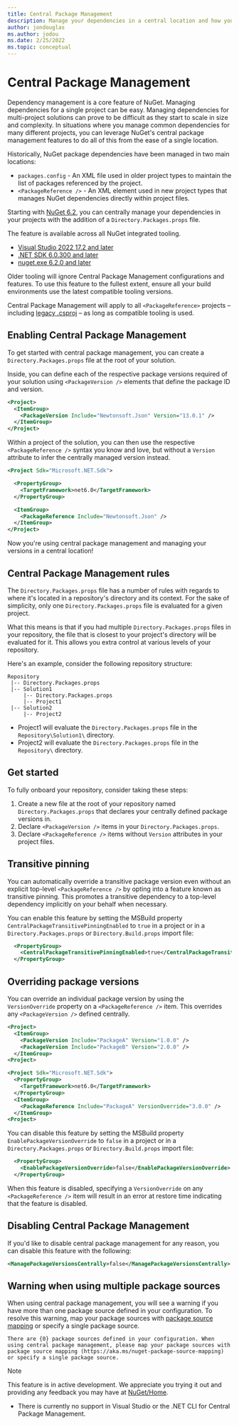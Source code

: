 ```yaml
---
title: Central Package Management
description: Manage your dependencies in a central location and how you can get started with central package management.
author: jondouglas
ms.author: jodou
ms.date: 2/25/2022
ms.topic: conceptual
---
```


# Central Package Management

Dependency management is a core feature of NuGet. Managing dependencies for a single project can be easy. Managing dependencies for multi-project solutions can prove to be difficult as they start to scale in size and complexity. In situations where you manage common dependencies for many different projects, you can leverage NuGet's central package management features to do all of this from the ease of a single location.

Historically, NuGet package dependencies have been managed in two main locations:

- `packages.config` - An XML file used in older project types to maintain the list of packages referenced by the project.
- `<PackageReference />` - An XML element used in new project types that manages NuGet dependencies directly within project files.

Starting with [NuGet 6.2](..\release-notes\NuGet-6.2.md), you can centrally manage your dependencies in your projects with the addition of a `Directory.Packages.props` file.

The feature is available across all NuGet integrated tooling.

* [Visual Studio 2022 17.2 and later](https://visualstudio.microsoft.com/downloads/)
* [.NET SDK 6.0.300 and later](https://dotnet.microsoft.com/download/dotnet/6.0)
* [nuget.exe 6.2.0 and later](https://www.nuget.org/downloads)

Older tooling will ignore Central Package Management configurations and features. To use this feature to the fullest extent, ensure all your build environments use the latest compatible tooling versions.

Central Package Management will apply to all `<PackageReference>` projects – including [legacy .csproj](https://github.com/dotnet/project-system/blob/main/docs/feature-comparison.md) – as long as compatible tooling is used.

## Enabling Central Package Management

To get started with central package management, you can create a `Directory.Packages.props` file at the root of your solution.

Inside, you can define each of the respective package versions required of your solution using `<PackageVersion />` elements that define the package ID and version.

```xml
<Project>
  <ItemGroup>
    <PackageVersion Include="Newtonsoft.Json" Version="13.0.1" />
  </ItemGroup>
</Project>
```

Within a project of the solution, you can then use the respective `<PackageReference />` syntax you know and love, but without a `Version` attribute to infer the centrally managed version instead.

```xml
<Project Sdk="Microsoft.NET.Sdk">

  <PropertyGroup>
    <TargetFramework>net6.0</TargetFramework>
  </PropertyGroup>

  <ItemGroup>
    <PackageReference Include="Newtonsoft.Json" />
  </ItemGroup>
</Project>
```

Now you're using central package management and managing your versions in a central location!

## Central Package Management rules

The `Directory.Packages.props` file has a number of rules with regards to where it's located in a repository's directory and its context. For the sake of simplicity, only one `Directory.Packages.props` file is evaluated for a given project.

What this means is that if you had multiple `Directory.Packages.props` files in your repository, the file that is closest to your project's directory will be evaluated for it. This allows you extra control at various levels of your repository.

Here's an example, consider the following repository structure:

```
Repository
 |-- Directory.Packages.props
 |-- Solution1
     |-- Directory.Packages.props
     |-- Project1
 |-- Solution2
     |-- Project2
```

- Project1 will evaluate the `Directory.Packages.props` file in the `Repository\Solution1\` directory.
- Project2 will evaluate the `Directory.Packages.props` file in the `Repository\` directory.

## Get started

To fully onboard your repository, consider taking these steps:

1. Create a new file at the root of your repository named `Directory.Packages.props` that declares your centrally defined package versions in.
2. Declare `<PackageVersion />` items in your `Directory.Packages.props`.
3. Declare `<PackageReference />` items without `Version` attributes in your project files.

<!--For an idea of how central package management may look like, refer to our [samples repo](https://github.com/NuGet/Samples/tree/main/CentralPackageManagementExample).-->

## Transitive pinning

You can automatically override a transitive package version even without an explicit top-level `<PackageReference />` by opting into a feature known as transitive pinning. This promotes a transitive dependency to a top-level dependency implicitly on your behalf when necessary.

You can enable this feature by setting the MSBuild property `CentralPackageTransitivePinningEnabled` to `true` in a project or in a `Directory.Packages.props` or `Directory.Build.props` import file:

```xml
  <PropertyGroup>
    <CentralPackageTransitivePinningEnabled>true</CentralPackageTransitivePinningEnabled>
  </PropertyGroup>
```

## Overriding package versions

You can override an individual package version by using the `VersionOverride` property on a `<PackageReference />` item. This overrides any `<PackageVersion />` defined centrally.

```xml
<Project>
  <ItemGroup>
    <PackageVersion Include="PackageA" Version="1.0.0" />
    <PackageVersion Include="PackageB" Version="2.0.0" />
  </ItemGroup>
<Project>
```

```xml
<Project Sdk="Microsoft.NET.Sdk">
  <PropertyGroup>
    <TargetFramework>net6.0</TargetFramework>
  </PropertyGroup>
  <ItemGroup>
    <PackageReference Include="PackageA" VersionOverride="3.0.0" />
  </ItemGroup>
<Project>
```

You can disable this feature by setting the MSBuild property `EnablePackageVersionOverride` to `false` in a project or in a `Directory.Packages.props` or `Directory.Build.props` import file:

```xml
  <PropertyGroup>
    <EnablePackageVersionOverride>false</EnablePackageVersionOverride>
  </PropertyGroup>
```

When this feature is disabled, specifying a `VersionOverride` on any `<PackageReference />` item will result in an error at restore time indicating that the feature is disabled.

## Disabling Central Package Management

If you'd like to disable central package management for any reason, you can disable this feature with the following:

```xml
<ManagePackageVersionsCentrally>false</ManagePackageVersionsCentrally>
```

## Warning when using multiple package sources

When using central package management, you will see a warning if you have more than one package source defined in your configuration. To resolve this warning, map your package sources with [package source mapping](https://aka.ms/nuget-package-source-mapping) or specify a single package source.

```
There are {0} package sources defined in your configuration. When using central package management, please map your package sources with package source mapping (https://aka.ms/nuget-package-source-mapping) or specify a single package source.
```

> [!Note]
> This feature is in active development. We appreciate you trying it out and providing any feedback you may have at [NuGet/Home](https://github.com/nuget/home/issues).
>
> * There is currently no support in Visual Studio or the .NET CLI for Central Package Management.
